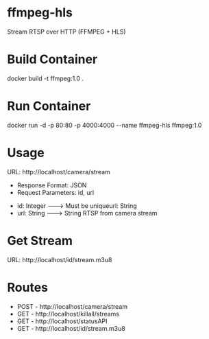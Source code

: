 # ffmpeg-hls
Stream RTSP over HTTP (FFMPEG + HLS)

# Build Container
docker build -t ffmpeg:1.0 .

# Run Container
docker run -d -p 80:80 -p 4000:4000 --name ffmpeg-hls ffmpeg:1.0

# Usage
URL: http://localhost/camera/stream
* Response Format: JSON
* Request Parameters: id, url
+ id: Integer ---> Must be uniqueurl: String
+ url: String ---> String RTSP from camera stream

# Get Stream
URL: http://localhost/id/stream.m3u8

# Routes
- POST - http://localhost/camera/stream
- GET - http://localhost/killall/streams
- GET - http://localhost/statusAPI
- GET - http://localhost/id/stream.m3u8
